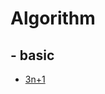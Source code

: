# Algorithm   
## - basic 
 - [3n+1](https://github.com/DongyeolLee/Algorithm/tree/master/basic/3n%2B1)
